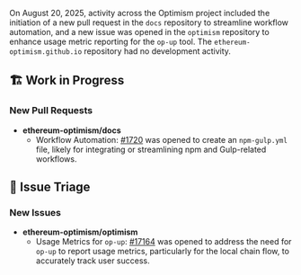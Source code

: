 On August 20, 2025, activity across the Optimism project included the initiation of a new pull request in the `docs` repository to streamline workflow automation, and a new issue was opened in the `optimism` repository to enhance usage metric reporting for the `op-up` tool. The `ethereum-optimism.github.io` repository had no development activity.

## 🏗️ Work in Progress
### New Pull Requests
*   **ethereum-optimism/docs**
    *   Workflow Automation: [#1720](https://github.com/ethereum-optimism/docs/pull/1720) was opened to create an `npm-gulp.yml` file, likely for integrating or streamlining npm and Gulp-related workflows.

## 🐞 Issue Triage
### New Issues
*   **ethereum-optimism/optimism**
    *   Usage Metrics for `op-up`: [#17164](https://github.com/ethereum-optimism/optimism/issues/17164) was opened to address the need for `op-up` to report usage metrics, particularly for the local chain flow, to accurately track user success.